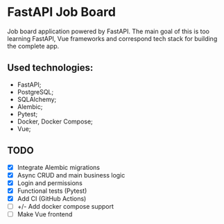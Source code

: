 # FastAPI Job Board

Job board application powered by FastAPI. 
The main goal of this is too learning FastAPI, Vue 
frameworks and correspond tech stack for building the complete app.

## Used technologies:
* FastAPI;
* PostgreSQL;
* SQLAlchemy;
* Alembic;
* Pytest;
* Docker, Docker Compose;
* Vue;


## TODO
- [x] Integrate Alembic migrations
- [x] Async CRUD and main business logic
- [x] Login and permissions 
- [x] Functional tests (Pytest)
- [x] Add CI (GitHub Actions)
- [ ] +/- Add docker compose support
- [ ] Make Vue frontend
